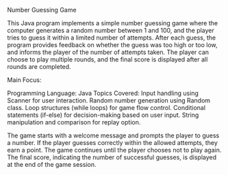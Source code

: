 Number Guessing Game

This Java program implements a simple number guessing game where the computer generates a random number between 1 and 100, and the player tries to guess it within a limited number of attempts. After each guess, the program provides feedback on whether the guess was too high or too low, and informs the player of the number of attempts taken. The player can choose to play multiple rounds, and the final score is displayed after all rounds are completed.

Main Focus:

Programming Language: Java
Topics Covered:
Input handling using Scanner for user interaction.
Random number generation using Random class.
Loop structures (while loops) for game flow control.
Conditional statements (if-else) for decision-making based on user input.
String manipulation and comparison for replay option.

The game starts with a welcome message and prompts the player to guess a number. If the player guesses correctly within the allowed attempts, they earn a point. The game continues until the player chooses not to play again. The final score, indicating the number of successful guesses, is displayed at the end of the game session.
